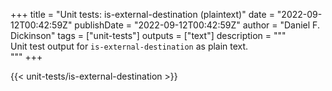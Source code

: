 +++
title = "Unit tests: is-external-destination (plaintext)"
date = "2022-09-12T00:42:59Z"
publishDate = "2022-09-12T00:42:59Z"
author = "Daniel F. Dickinson"
tags = ["unit-tests"]
outputs = ["text"]
description = """\
Unit test output for `is-external-destination` as plain text.\
"""
+++

{{< unit-tests/is-external-destination >}}
